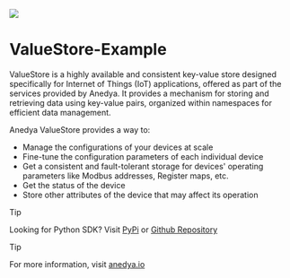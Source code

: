 [<img src="https://img.shields.io/badge/Anedya-Documentation-blue?style=for-the-badge">](https://docs.anedya.io?utm_source=github&utm_medium=link&utm_campaign=github-examples&utm_content=nodeMcu)

# ValueStore-Example

ValueStore is a highly available and consistent key-value store designed specifically for Internet of Things (IoT) applications, offered as part of the services provided by Anedya. It provides a mechanism for storing and retrieving data using key-value pairs, organized within namespaces for efficient data management.

Anedya ValueStore provides a way to:

- Manage the configurations of your devices at scale
- Fine-tune the configuration parameters of each individual device
- Get a consistent and fault-tolerant storage for devices' operating parameters like Modbus addresses, Register maps,   etc.
- Get the status of the device
- Store other attributes of the device that may affect its operation



> [!TIP]
> Looking for Python SDK? Visit [PyPi](https://pypi.org/project/anedya-dev-sdk/) or [Github Repository](https://github.com/anedyaio/anedya-dev-sdk-pyhton)

>[!TIP]
> For more information, visit [anedya.io](https://anedya.io/?utm_source=github&utm_medium=link&utm_campaign=github-examples&utm_content=nodeMcu)
 